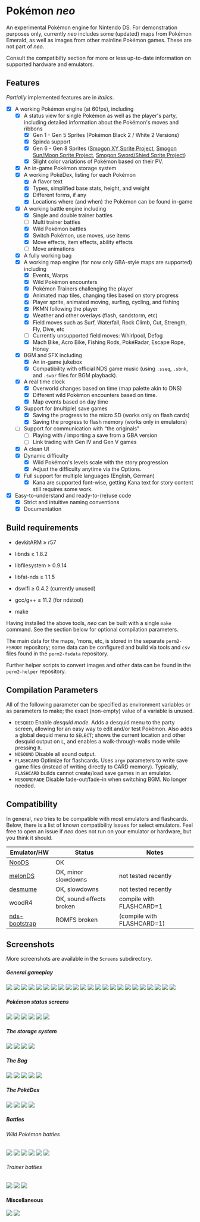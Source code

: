 Pokémon _neo_
===========

An experimental Pokémon engine for Nintendo DS. For demonstration purposes only, currently
_neo_ includes some (updated) maps from Pokémon Emerald, as well as images from other
mainline Pokémon games. These are not part of _neo_.

Consult the compatibilty section for more or less up-to-date information on supported hardware and emulators.

Features
--------

_Partially_ implemented features are in _italics_.

* [x] A working Pokémon engine (at 60fps), including
    * [x] A status view for single Pokémon as well as the player's party, including detailed information about the Pokémon's moves and ribbons
      * [x] Gen 1 - Gen 5 Sprites (Pokémon Black 2 / White 2 Versions)
      * [x] Spinda support
      * [x] Gen 6 - Gen 8 Sprites ([Smogon XY Sprite Project](http://www.smogon.com/forums/threads/xy-sprite-project-read-1st-post-release-v1-1-on-post-3240.3486712/), [Smogon Sun/Moon Sprite Project](https://www.smogon.com/forums/threads/sun-moon-sprite-project.3577711/), [Smogon Sword/Shied Sprite Project](https://www.smogon.com/forums/threads/sword-shield-sprite-project.3647722/))
      * [x] Slight color variations of Pokémon based on their PV.
    * [x] An in-game Pokémon storage system
    * [x] A working PokéDex, listing for each Pokémon
        * [x] A flavor text
        * [x] Types, simplified base stats, height, and weight
        * [x] Different forms, if any
        * [x] Locations where (and when) the Pokémon can be found in-game
    * [x] A working battle engine including
        * [x] Single and double trainer battles
        * [ ] Multi trainer battles
        * [x] Wild Pokémon battles
        * [x] Switch Pokémon, use moves, use items
        * [x] Move effects, item effects, ability effects
        * [ ] Move animations
    * [x] A fully working bag
    * [x] A working map engine (for now only GBA-style maps are supported) including
        * [x] Events, Warps
        * [x] Wild Pokémon encounters
        * [x] Pokémon Trainers challenging the player
        * [x] Animated map tiles, changing tiles based on story progress
        * [x] Player sprite, animated moving, surfing, cycling, and fishing
        * [x] PKMN following the player
        * [x] Weather and other overlays (flash, sandstorm, etc)
        * [x] Field moves such as Surf, Waterfall, Rock Climb, Cut, Strength, Fly, Dive,
          etc
        * [ ] Currently unsupported field moves: Whirlpool, Defog
        * [x] Mach Bike, Acro Bike, Fishing Rods, PokéRadar, Escape Rope, Honey
    * [x] BGM and SFX including
        * [x] An in-game jukebox
        * [x] Compatibility with official NDS game music (using `.sseq`, `.sbnk`, and
          `.swar` files for BGM playback).
    * [x] A real time clock
        * [x] Overworld changes based on time (map palette akin to DNS)
        * [x] Different wild Pokémon encounters based on time.
        * [x] Map events based on day time
    * [x] Support for (multiple) save games
        * [x] Saving the progress to the micro SD (works only on flash cards)
        * [x] Saving the progress to flash memory (works only in emulators)
    * [ ] Support for communication with “the originals”
        * [ ] Playing with / importing a save from a GBA version
        * [ ] Link trading with Gen IV and Gen V games
    * [x] A clean UI
    * [x] Dynamic difficulty
        * [x] Wild Pokémon's levels scale with the story progression
        * [x] Adjust the difficulty anytime via the Options.
    * [x] Full support for multiple languages (English, German)
        * [x] Kana are supported font-wise, getting Kana text for story content still requires some work.

* [x] Easy-to-understand and ready-to-(re)use code
    * [x] Strict and intuitive naming conventions
    * [x] Documentation

Build requirements
------------------
* devkitARM ≥ r57
* libnds ≥ 1.8.2
* libfilesystem ≥ 0.9.14
* libfat-nds ≥ 1.1.5
* dswifi ≥ 0.4.2 (currently unused)

* gcc/g++ ≥ 11.2 (for ndstool)

* make

Having installed the above tools, _neo_ can be built with a single `make` command.
See the section below for optional compilation parameters.

The main data for the maps, 'mons, etc, is stored in the separate `perm2-FSROOT`
repository; some data can be configured and build via tools and `csv` files found in the
`perm2-fsdata` repository.

Further helper scripts to convert images and other data can be found in the `perm2-helper`
repository.

Compilation Parameters
----------------------

All of the following parameter can be specified as environment variables or as parameters
to make; the exact (non-empty) value of a variable is unused.

* `DESQUID` Enable _desquid mode_. Adds a desquid menu to the party screen, allowing for
  an easy way to edit and/or test Pokémon. Also adds a global dequid menu to `SELECT`;
  shows the current location and other desquid output on `L`, and enables a
  walk-through-walls mode while pressing `R`.
* `NOSOUND` Disable all sound output.
* `FLASHCARD` Optimize for flashcards. Uses `argv` parameters to write save game files
  (instead of writing directly to CARD memory). Typically, `FLASHCARD` builds cannot
  create/load save games in an emulator.
* `NOSOUNDFADE` Disable fade-out/fade-in when switching BGM. No longer needed.

Compatibility
-------------

In general, _neo_ tries to be compatible with most emulators and flashcards. 
Below, there is a list of known compatibility issues for select emulators.
Feel free to open an issue if _neo_ does not run on your emulator or hardware, but you think it should.

| Emulator/HW | Status | Notes |
|-|-|-|
| [NooDS](https://github.com/Hydr8gon/NooDS) | OK | |
| [melonDS](https://github.com/melonDS-emu/melonDS) | OK, minor slowdowns | not tested recently |
| [desmume](https://github.com/TASEmulators/desmume) | OK, slowdowns | not tested recently |
| woodR4 | OK, sound effects broken | compile with FLASHCARD=1 |
| [nds-bootstrap](https://github.com/DS-Homebrew/nds-bootstrap) | ROMFS broken | (compile with FLASHCARD=1) |

Screenshots
-----------

More screenshots are available in the `Screens` subdirectory.

##### General gameplay
![](https://github.com/neo-engine/neo/blob/main/PNEO/Screens/st01.png)
![](https://github.com/neo-engine/neo/blob/main/PNEO/Screens/st02.png)
![](https://github.com/neo-engine/neo/blob/main/PNEO/Screens/gm21.png)
![](https://github.com/neo-engine/neo/blob/main/PNEO/Screens/gm01.png)
![](https://github.com/neo-engine/neo/blob/main/PNEO/Screens/gm02.png)
![](https://github.com/neo-engine/neo/blob/main/PNEO/Screens/gm03.png)
![](https://github.com/neo-engine/neo/blob/main/PNEO/Screens/gm04.png)
![](https://github.com/neo-engine/neo/blob/main/PNEO/Screens/gm05.png)
![](https://github.com/neo-engine/neo/blob/main/PNEO/Screens/gm07.png)
![](https://github.com/neo-engine/neo/blob/main/PNEO/Screens/gm08.png)
![](https://github.com/neo-engine/neo/blob/main/PNEO/Screens/gm09.png)
![](https://github.com/neo-engine/neo/blob/main/PNEO/Screens/gm10.png)
![](https://github.com/neo-engine/neo/blob/main/PNEO/Screens/gm11.png)
![](https://github.com/neo-engine/neo/blob/main/PNEO/Screens/gm12.png)
![](https://github.com/neo-engine/neo/blob/main/PNEO/Screens/gm13.png)
![](https://github.com/neo-engine/neo/blob/main/PNEO/Screens/gm14.png)
![](https://github.com/neo-engine/neo/blob/main/PNEO/Screens/gm15.png)
![](https://github.com/neo-engine/neo/blob/main/PNEO/Screens/gm16.png)
![](https://github.com/neo-engine/neo/blob/main/PNEO/Screens/gm17.png)
![](https://github.com/neo-engine/neo/blob/main/PNEO/Screens/gm18.png)
![](https://github.com/neo-engine/neo/blob/main/PNEO/Screens/gm23.png)
![](https://github.com/neo-engine/neo/blob/main/PNEO/Screens/gm24.png)
![](https://github.com/neo-engine/neo/blob/main/PNEO/Screens/gm26.png)

##### Pokémon status screens

![](https://github.com/neo-engine/neo/blob/main/PNEO/Screens/sts01.png)
![](https://github.com/neo-engine/neo/blob/main/PNEO/Screens/sts02.png)
![](https://github.com/neo-engine/neo/blob/main/PNEO/Screens/sts03.png)
![](https://github.com/neo-engine/neo/blob/main/PNEO/Screens/sts04.png)
![](https://github.com/neo-engine/neo/blob/main/PNEO/Screens/sts05.png)
![](https://github.com/neo-engine/neo/blob/main/PNEO/Screens/sts06.png)

##### The storage system

![](https://github.com/neo-engine/neo/blob/main/PNEO/Screens/gm06.png)
![](https://github.com/neo-engine/neo/blob/main/PNEO/Screens/bx01.png)
![](https://github.com/neo-engine/neo/blob/main/PNEO/Screens/bx02.png)
![](https://github.com/neo-engine/neo/blob/main/PNEO/Screens/bx03.png)

##### The Bag
![](https://github.com/neo-engine/neo/blob/main/PNEO/Screens/bg01.png)
![](https://github.com/neo-engine/neo/blob/main/PNEO/Screens/bg02.png)
![](https://github.com/neo-engine/neo/blob/main/PNEO/Screens/bg03.png)
![](https://github.com/neo-engine/neo/blob/main/PNEO/Screens/bg04.png)
![](https://github.com/neo-engine/neo/blob/main/PNEO/Screens/bg05.png)

##### The PokéDex
![](https://github.com/neo-engine/neo/blob/main/PNEO/Screens/dx01.png)
![](https://github.com/neo-engine/neo/blob/main/PNEO/Screens/dx02.png)
![](https://github.com/neo-engine/neo/blob/main/PNEO/Screens/dx03.png)
![](https://github.com/neo-engine/neo/blob/main/PNEO/Screens/dx04.png)

##### Battles
###### Wild Pokémon battles
![](https://github.com/neo-engine/neo/blob/main/PNEO/Screens/bt01.png)
![](https://github.com/neo-engine/neo/blob/main/PNEO/Screens/bt02.png)
![](https://github.com/neo-engine/neo/blob/main/PNEO/Screens/bt03.png)
![](https://github.com/neo-engine/neo/blob/main/PNEO/Screens/bt07.png)
![](https://github.com/neo-engine/neo/blob/main/PNEO/Screens/bt08.png)
![](https://github.com/neo-engine/neo/blob/main/PNEO/Screens/bt09.png)

###### Trainer battles
![](https://github.com/neo-engine/neo/blob/main/PNEO/Screens/bt06.png)
![](https://github.com/neo-engine/neo/blob/main/PNEO/Screens/bt05.png)
![](https://github.com/neo-engine/neo/blob/main/PNEO/Screens/bt10.png)

#### Miscellaneous

![](https://github.com/neo-engine/neo/blob/main/PNEO/Screens/tc01.png)
![](https://github.com/neo-engine/neo/blob/main/PNEO/Screens/op01.png)
